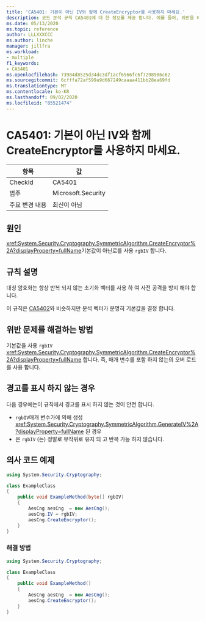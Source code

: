 ```yaml
---
title: 'CA5401: 기본이 아닌 IV와 함께 CreateEncryptor를 사용하지 마세요.'
description: 코드 분석 규칙 CA5401에 대 한 정보를 제공 합니다. 예를 들어, 위반을 해결 하는 방법, 위반 하는 경우를 포함 합니다.
ms.date: 05/13/2020
ms.topic: reference
author: LLLXXXCCC
ms.author: linche
manager: jillfra
ms.workload:
- multiple
f1_keywords:
- CA5401
ms.openlocfilehash: 73984d8525d34dc3df1acf6566fc6f7298906c62
ms.sourcegitcommit: 6cfffa72af599a9d667249caaaa411bb28ea69fd
ms.translationtype: MT
ms.contentlocale: ko-KR
ms.lasthandoff: 09/02/2020
ms.locfileid: "85521474"
---
```

# <a name="ca5401-do-not-use-createencryptor-with-non-default-iv"></a>CA5401: 기본이 아닌 IV와 함께 CreateEncryptor를 사용하지 마세요.

|항목|값|
|-|-|
|CheckId|CA5401|
|범주|Microsoft.Security|
|주요 변경 내용|최신이 아님|

## <a name="cause"></a>원인

<xref:System.Security.Cryptography.SymmetricAlgorithm.CreateEncryptor%2A?displayProperty=fullName>기본값이 아닌로를 사용 `rgbIV` 합니다.

## <a name="rule-description"></a>규칙 설명

대칭 암호화는 항상 반복 되지 않는 초기화 벡터를 사용 하 여 사전 공격을 방지 해야 합니다.

이 규칙은 [CA5402](ca5402.md)와 비슷하지만 분석 벡터가 분명히 기본값을 결정 합니다.

## <a name="how-to-fix-violations"></a>위반 문제를 해결하는 방법

기본값을 사용 `rgbIV` <xref:System.Security.Cryptography.SymmetricAlgorithm.CreateEncryptor%2A?displayProperty=fullName> 합니다. 즉, 매개 변수를 포함 하지 않는의 오버 로드를 사용 합니다.

## <a name="when-to-suppress-warnings"></a>경고를 표시 하지 않는 경우

다음 경우에는이 규칙에서 경고를 표시 하지 않는 것이 안전 합니다.

- `rgbIV`매개 변수가에 의해 생성 <xref:System.Security.Cryptography.SymmetricAlgorithm.GenerateIV%2A?displayProperty=fullName> 된 경우
- 은 `rgbIV` (는) 정말로 무작위로 유지 되 고 반복 가능 하지 않습니다.

## <a name="pseudo-code-examples"></a>의사 코드 예제

```csharp
using System.Security.Cryptography;

class ExampleClass
{
    public void ExampleMethod(byte[] rgbIV)
    {
        AesCng aesCng  = new AesCng();
        aesCng.IV = rgbIV;
        aesCng.CreateEncryptor();
    }
}
```

### <a name="solution"></a>해결 방법

```csharp
using System.Security.Cryptography;

class ExampleClass
{
    public void ExampleMethod()
    {
        AesCng aesCng  = new AesCng();
        aesCng.CreateEncryptor();
    }
}
```
